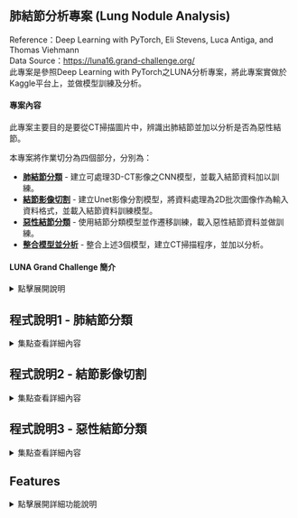 ## 肺結節分析專案 (Lung Nodule Analysis)  
Reference：Deep Learning with PyTorch, Eli Stevens, Luca Antiga, and Thomas Viehmann  
Data Source：https://luna16.grand-challenge.org/  
此專案是參照Deep Learning with PyTorch之LUNA分析專案，將此專案實做於Kaggle平台上，並做模型訓練及分析。

#### 專案內容
此專案主要目的是要從CT掃描圖片中，辨識出肺結節並加以分析是否為惡性結節。  

本專案將作業切分為四個部分，分別為：  
- **[肺結節分類](./nodule-detection-of-luna-pytorch.ipynb)**	-         建立可處理3D-CT影像之CNN模型，並載入結節資料加以訓練。  
- **[結節影像切割](./image-segmentation-of-luna-pytorch)** -  建立Unet影像分割模型，將資料處理為2D批次圖像作為輸入資料格式，並載入結節資料訓練模型。  
- **[惡性結節分類](./malignancy-predict-of-luna-pytorch.ipynb)** -       使用結節分類模型並作遷移訓練，載入惡性結節資料並做訓練。  
- **[整合模型並分析](./README.md)** -       整合上述3個模型，建立CT掃描程序，並加以分析。  

#### LUNA Grand Challenge 簡介

<details>
<summary>點擊展開說明</summary>
  
肺癌是全球癌症相關死亡的主要原因。美國的國家肺癌篩查試驗（NLST）顯示，對於高風險人群，使用年度低劑量電腦斷層掃描（CT）進行肺癌篩查比使用年度胸部X光篩查能降低20%的肺癌死亡率。2013年，美國預防服務工作組（USPSTF）對高風險人群的低劑量CT篩查給予B級推薦，2015年初，美國醫療保險和醫療補助服務中心（CMS）批准了對醫療保險受益者的CT肺癌篩查。隨著這些發展，使用低劑量CT的肺癌篩查計劃正在美國和其他國家實施。當篩查大規模實施時，計算機輔助檢測（CAD）對肺結節的檢測可能發揮重要作用。  
  
大型評估研究對不同先進CAD(Computer-aided detection)系統的性能進行調查較少。因此，我們使用大型公開的LIDC-IDRI數據集組織了一個新穎的CAD檢測挑戰。挑戰的詳細描述現在已在本文中提供。我們認為這個挑戰對於可靠地比較CAD算法以及鼓勵使用先進計算機視覺技術開發新算法具有重要意義。  

</details>

## 程式說明1 - 肺結節分類  
  
<details>
<summary>集點查看詳細內容</summary>
  
- Core: GPU T4 x2
    
程式項目內容：
<details>
<summary>程式項目內容說明</summary>

- **公用程式**
  - Install Libraries - 安裝必要套件
  - Utils - 格式轉換、Log、訓練輔助程式
  - Disk - 快取存取程式
  - Visialize - 圖片顯示程式

- **資料集**
  - Datasets - 建立資料集程式
  - Nodule Sample - 範例顯示

- **模型**
  - Model - 建立模型程式

- **訓練程式**
  - Training - 建立訓練程式
  - Prepare Catch - 資料載入快取程式

- **訓練結果**
  - Start Training - 開始訓練及訓練結果

</details>

執行步驟說明：  
- 資料來源說明
    
  此專案資料來源為斷層掃描**3D圖像檔**(.mhd)，每個檔案大小400～500MB。此專案擷取0~5subset，一共534個檔案。  
  若載入記憶體需要240GB以上之記憶體，因為Kaggle的GPU上提供15G快取記憶體，所以此專案將檔案快取存入硬碟空間以減少記憶體之消耗，
  又因平台上只提供19.5G之儲存空間，故此專案在此需減少訓練樣本數，此模型抽取之樣本總數為**30000筆**資料。
  *(這裡我們使用SimpleITK讀取.mhd檔案)
    
  資料來源提供資料訊息一共包含： 序號, 結節中心座標(xyz), 是否為結節, 直徑, 是否為惡性。
    
- 資料處理
    
  此模型為結節的判斷，所以將資料中有關結節之資訊擷取出，包含結節及非結節資料。  
  因為我們資料來源為一個3D圖檔，我們需要知道結節位置，所以須將座標(xyz)轉換為位置(IRC)(Index,Raw,Col)資訊。  
  這裡不將整個CT作為Input，而是將結節從資料來源中切下為一個切塊(chunk)，以此作為訓練之輸入。  
  處理完後的資料包含樣本**切塊、中心座標、體素大小**、方向矩陣等。  
  在此我們將每個結節資料包裝為一個**Ct**(class)  
    
- 建立Dataset
    
  建立一個Pytorch Dataset以供訓練使用，在此將資料區分為訓練及驗證資料，以**10：1**之比例做分配。  
  這裡有發現一個問題，即**非結節資料遠比是結節資料多**，以此訓練會發現模型會將結節都判定為非結節。  
  故此這裡做資料平衡處理，就是**將結節及非結節資料分開**，以**1:1交錯輸入**訓練。  
  在此又會發生結節資料重複輸入狀況，所以我們做一個將輸入資料做**隨機處理**(翻轉,縮放,隨機排列等)，避免過度適配情形發生。  
  整理後資料**輸出為結節張量、是否為結節標籤、序號、中心位置張量**

  查看結節樣本資料，顯示CT之三軸視角，及擷取結節的索引圖像：
  <img src="./imgs/1_ct_view.jpg" width="100%">  
    
    
- 建立模型
    
  此程式使用CNN模型，輸入為**3D資料**，輸出為二元標籤及機率。  
  此模型架構分為**尾部(tail)、主體(body)、頭部(head)**。  
  尾部的部分為輸入資料，做一個批次正規劃。  
  主體的部分由**4個卷積區塊**組成，每個卷積區塊由2個卷積層一個池化層組成。  
  頭部的部分，先將資料扁平化，再輸入**全連接層**，  
  **最終輸出兩個資料：二元原始資料、Softmax計算出之機率**
  此模型初始化時，使用**Kaiming 初始化**，初始化各神經網路權重
  ```
  ----------------------------------------------------------------
          Layer (type)               Output Shape         Param #
  ================================================================
         BatchNorm3d-1        [-1, 1, 32, 48, 48]               2
              Conv3d-2        [-1, 8, 32, 48, 48]             224
                ReLU-3        [-1, 8, 32, 48, 48]               0
              Conv3d-4        [-1, 8, 32, 48, 48]           1,736
                ReLU-5        [-1, 8, 32, 48, 48]               0
           MaxPool3d-6        [-1, 8, 16, 24, 24]               0
           LunaBlock-7        [-1, 8, 16, 24, 24]               0
              Conv3d-8       [-1, 16, 16, 24, 24]           3,472
                ReLU-9       [-1, 16, 16, 24, 24]               0
             Conv3d-10       [-1, 16, 16, 24, 24]           6,928
               ReLU-11       [-1, 16, 16, 24, 24]               0
          MaxPool3d-12        [-1, 16, 8, 12, 12]               0
          LunaBlock-13        [-1, 16, 8, 12, 12]               0
             Conv3d-14        [-1, 32, 8, 12, 12]          13,856
               ReLU-15        [-1, 32, 8, 12, 12]               0
             Conv3d-16        [-1, 32, 8, 12, 12]          27,680
               ReLU-17        [-1, 32, 8, 12, 12]               0
          MaxPool3d-18          [-1, 32, 4, 6, 6]               0
          LunaBlock-19          [-1, 32, 4, 6, 6]               0
             Conv3d-20          [-1, 64, 4, 6, 6]          55,360
               ReLU-21          [-1, 64, 4, 6, 6]               0
             Conv3d-22          [-1, 64, 4, 6, 6]         110,656
               ReLU-23          [-1, 64, 4, 6, 6]               0
          MaxPool3d-24          [-1, 64, 2, 3, 3]               0
          LunaBlock-25          [-1, 64, 2, 3, 3]               0
             Linear-26                    [-1, 2]           2,306
            Softmax-27                    [-1, 2]               0
  ================================================================
  Total params: 222,220
  Trainable params: 222,220
  Non-trainable params: 0
  ----------------------------------------------------------------
  Input size (MB): 0.28
  Forward/backward pass size (MB): 25.96
  Params size (MB): 0.85
  Estimated Total Size (MB): 27.09
  ----------------------------------------------------------------
  ```  
- 訓練模型  
    
  此訓練**批次大小為32**，一次訓練輸入32筆資料，並做資料平衡及強化資料多變性。  
  建立**初始化模型**(LunaModel)及**優化器(GCD)**，並將Model放置(平行)於GPU*2上。  
  建立**DataLoader**，包含訓練資料(train_dl)及驗證資料(val_dl)。  
  建立損失函數，這裡使用**交叉熵損失函數**，並使其返回每個樣本的損失值，  
  將模型輸出之logits及資料Label輸入**計算損失**，並回傳損失。  
  將損失進行**反向傳播**，再使用優化器計算梯度**更新模型參數**(weights,bias)。  
  訓練設定為每5次訓練進行一次驗證。  
  反覆迭代周期，完成模型訓練。  
    
  訓練使用**Tensorboard**來記錄訓練資訊，訓練資訊內容如下：  
  **損失**：loss/all, loss/neg, loss/pos  
  **準確率**：correct/all, correct/neg, correct/pos  
  **預測**：pr/precision(準確率), pr/recall(招回率)  
  **F1 score**: pr/f1_score, 公式為 2*(precision*recall)/(precision+recall)  
  F1分數介於0～1之間，越大表示分類模型表現越好。  
  這裡我們需要準確率及招回率皆上升才判定為良好模型。  
    
  建立一個評估函數，使其可再輸入資料中評估及紀錄執行時間(enumerateWithEstimate)。  
  在訓練之前預先將快取訓練資料存入硬碟空間中，以加速訓練速度，並減少記憶體使用率。  
    
- 訓練結果  

  此訓練使用平衡資料及資料擴增函數，並迭代10次做模型訓練。結果如下：
  ```
  E1 trn      0.2103 loss,  91.1% correct, 0.9284 precision, 0.8901 recall, 0.9089 f1 score
  E1 trn_neg  0.1939 loss,  93.1% correct (93139 of 100000)
  E1 trn_pos  0.2267 loss,  89.0% correct (89010 of 100000)
  ...
  E1 val      0.0748 loss,  97.5% correct, 0.5260 precision, 0.9643 recall, 0.6807 f1 score
  E1 val_neg  0.0744 loss,  97.5% correct (2844 of 2917)
  E1 val_pos  0.0893 loss,  96.4% correct (81 of 84)
  ...
  E10 trn      0.0467 loss,  98.5% correct, 0.9845 precision, 0.9850 recall, 0.9848 f1 score
  E10 trn_neg  0.0528 loss,  98.5% correct (98454 of 100000)
  E10 trn_pos  0.0406 loss,  98.5% correct (98502 of 100000)
  ...
  E10 val      0.0595 loss,  97.8% correct, 0.5646 precision, 0.9881 recall, 0.7186 f1 score
  E10 val_neg  0.0594 loss,  97.8% correct (2853 of 2917)
  E10 val_pos  0.0617 loss,  98.8% correct (83 of 84)
  ```
  可以看到訓練後的模型表現不錯，在陽性及陰性的正確率都有97%以上。
    
  Tensorboard訓練頻估指標：  
    
  <img src="./imgs/1_tb_corr.png" width="100%">  
    
  <img src="./imgs/1_tb_loss.png" width="100%">  
    
  <img src="./imgs/1_tb_pre.png" width="100%">  
    
  可以看出此訓練的損失有不斷下降的趨勢，但驗證的損失接近持平甚是有突然升高情形，  
  研判此模型有些許的過渡適配，若繼續訓練會有反效果。  
    
  在預測的部份我們可以看到，此模型的準確率大概6~7成左右。  
    
  若要加強模型的表現，可以做以下修正：  
  1.增加訓練樣本數，使用更多樣化的樣本作訓練減少過度適配，提高準確率。  
  2.修改模型，增加模型參數，及使用Dropout，都可以讓模型減少過度適配現象。  
  3.修改資料擴增函數，讓本為少數的陽性樣本，在重複訓練時有更多的變化。

</details>

## 程式說明2 - 結節影像切割  

<details>  
<summary>集點查看詳細內容</summary>  
  
- Core: GPU T4 x2  
  
程式項目內容：  
<details>
<summary>程式項目內容說明</summary>

- **公用程式**
  - Install Libraries - 安裝必要套件
  - Utils - 格式轉換、Log、訓練輔助程式
  - Disk - 快取存取程式
  - Visialize - 圖片顯示程式

- **資料集**
  - Datasets - 建立資料集程式

- **模型**
  - Model - 建立模型程式

- **訓練程式**
  - Training - 建立訓練程式
  - Prepare Catch - 資料載入快取程式

- **訓練結果**
  - Start Training - 開始訓練及訓練結果

</details>
  
執行步驟說明：  
- 資料來源說明  
    
  資料來源和描述與結節模型相同，需要用到**結節資料**，不同的是這次在**影像上需要做更多的處理**。  
    
- 資料處理  
    
  此模型為**分割結節影像**，所以我們需要取得所有結節資料，以此作為分割模型的訓練樣本。  
  這裡不將3D資料直接輸入模型處理，因為這方式所需的記憶體太過龐大，沒有這樣的資源，  
  故此將資料**改為2D切片**作為資料的輸入，可以大大減少記憶體消耗，此方法也有缺點，就是遺失了切片及切片空間的關係。  
  模型可以輸入任意影像大小進行分割，在此我們**不將整張CT圖輸入**做訓練，  
  只針對結節的部分，產生**96*96*結節厚度**大小的圖片集。  
  在此需要**產生結節遮罩**，這裡使用已中心座標往外尋找至低密度(-700)的位置作為結節區塊的判定。  
  處理完後的資料包含樣本**切塊圖檔、結節遮罩切塊、中心位置**, 結節的Index等。  
  在此我們將每個結節資料包裝為一個**Ct**(class)  
    
- 建立Dataset  
    
  建立兩個Dataset，一個為所有資料的資料集(包含所有資料)，一個為訓練用資料集(繼承所有資料集，但只回傳為結節的資料)。  
  將資料區分為訓練及驗證資料，以**10：1**之比例做分配。  
  切片數量的部分這裡取結節中心前後3張，共7張切片。  
  此處的訓練樣本將96*96大小的圖檔隨機取出64*64大小，作為資料擴增的方式之一。  
  整理後資料**輸出為結節張量、遮罩張量、序號、切片中心索引**  
    
- 建立模型  
    
  我們需要做**結節影像的分割**，在此使用**U-Net模型**分割影像資料，輸入資料為**批次2D圖檔**，  
  **輸出為經過標注的完整影像**，有了這些預測的結節影像，以便給後續分類模型進行處理。  
  這裡的U-Net我們做一些變化，將其包裝分為三層：  
  第一層處理輸入資料，將其**批次標準化**。  
  第二層為**U-Net主體**，將圖片做處理。  
  第三層使用Sigmoid將輸出結果數值壓縮到 0 到 1 的範圍。
    
  此模型初始化時，使用**Kaiming 初始化**，初始化各神經網路權重。  
  ```
  ----------------------------------------------------------------
          Layer (type)               Output Shape         Param #
  ================================================================
         BatchNorm2d-1            [-1, 7, 64, 64]              14
              Conv2d-2           [-1, 16, 64, 64]           1,024
                ReLU-3           [-1, 16, 64, 64]               0
         BatchNorm2d-4           [-1, 16, 64, 64]              32
              Conv2d-5           [-1, 16, 64, 64]           2,320
                ReLU-6           [-1, 16, 64, 64]               0
         BatchNorm2d-7           [-1, 16, 64, 64]              32
       UNetConvBlock-8           [-1, 16, 64, 64]               0
              Conv2d-9           [-1, 32, 32, 32]           4,640
               ReLU-10           [-1, 32, 32, 32]               0
        BatchNorm2d-11           [-1, 32, 32, 32]              64
             Conv2d-12           [-1, 32, 32, 32]           9,248
               ReLU-13           [-1, 32, 32, 32]               0
        BatchNorm2d-14           [-1, 32, 32, 32]              64
      UNetConvBlock-15           [-1, 32, 32, 32]               0
             Conv2d-16           [-1, 64, 16, 16]          18,496
               ReLU-17           [-1, 64, 16, 16]               0
        BatchNorm2d-18           [-1, 64, 16, 16]             128
             Conv2d-19           [-1, 64, 16, 16]          36,928
               ReLU-20           [-1, 64, 16, 16]               0
        BatchNorm2d-21           [-1, 64, 16, 16]             128
      UNetConvBlock-22           [-1, 64, 16, 16]               0
    ConvTranspose2d-23           [-1, 32, 32, 32]           8,224
             Conv2d-24           [-1, 32, 32, 32]          18,464
               ReLU-25           [-1, 32, 32, 32]               0
        BatchNorm2d-26           [-1, 32, 32, 32]              64
             Conv2d-27           [-1, 32, 32, 32]           9,248
               ReLU-28           [-1, 32, 32, 32]               0
        BatchNorm2d-29           [-1, 32, 32, 32]              64
      UNetConvBlock-30           [-1, 32, 32, 32]               0
        UNetUpBlock-31           [-1, 32, 32, 32]               0
    ConvTranspose2d-32           [-1, 16, 64, 64]           2,064
             Conv2d-33           [-1, 16, 64, 64]           4,624
               ReLU-34           [-1, 16, 64, 64]               0
        BatchNorm2d-35           [-1, 16, 64, 64]              32
             Conv2d-36           [-1, 16, 64, 64]           2,320
               ReLU-37           [-1, 16, 64, 64]               0
        BatchNorm2d-38           [-1, 16, 64, 64]              32
      UNetConvBlock-39           [-1, 16, 64, 64]               0
        UNetUpBlock-40           [-1, 16, 64, 64]               0
             Conv2d-41            [-1, 1, 64, 64]              17
               UNet-42            [-1, 1, 64, 64]               0
            Sigmoid-43            [-1, 1, 64, 64]               0
  ================================================================
  Total params: 118,271
  Trainable params: 118,271
  Non-trainable params: 0
  ----------------------------------------------------------------
  Input size (MB): 0.11
  Forward/backward pass size (MB): 13.19
  Params size (MB): 0.45
  Estimated Total Size (MB): 13.75
  ----------------------------------------------------------------
  ```
- 訓練模型  
    
  訓練批次為一次16個樣本，並進行資料擴增。  
  建立**初始化模型**(UNetWrapper, SegmentationAugmentation)及**優化器(Adam)**，此處包含兩個模型，  
  另一個資料擴增模型是為了利用GPU，將資料放入GPU中做處理。  
  **模型參數**的部分，Unet輸入通道為7個，輸出為二分類，Unet深度為3層，寬度係數為4，  
  輸出特徵圖的大小與輸入相同，解碼器部分上採樣的方法為上採樣卷積，使用批次標準化。  
  建立**DataLoader**，包含訓練資料(train_dl)及驗證資料(val_dl)，訓練資料是取用全結節資料做訓練。  
  將模型及資料放置(平行)於GPU*2上。  
  建立**損失函數**，這裡使用**Dice Loss**，其算法相似於F1，是計算輸出結果及遮罩之重疊率，  
  一般Dice越大越好，為符合損失特性所以更改為1-Dice。  
  這裡損失的計算有兩個部分，找出所有陽性陰性像素+(找出陽性像素*8)，其意思在於找出陽性像素的重要性為8倍。  
  將損失進行**反向傳播**，再使用優化器計算梯度**更新模型參數**(weights,bias)。  
  訓練設定為每5次訓練進行一次驗證。  
  反覆迭代周期，完成模型訓練。  
    
  訓練使用**Tensorboard**來記錄訓練資訊，訓練資訊內容如下：  
  **損失**：loss/all  
  **比率**：percent_all/tp(真陽率), percent_all/fn(假陰率), percent_all/fp(假陽率)  
  **預測**：pr/precision(準確率), pr/recall(招回率)  
  **F1 score**：pr/f1_score  
  F1分數介於0～1之間，越大表示分類模型表現越好。  
  這裡我們需要準確率及招回率皆上升才判定為良好模型。  
  **輸出遮罩圖**：記錄訓練之輸出分割遮罩  
    
  建立一個評估函數，使其可再輸入資料中評估及紀錄執行時間(enumerateWithEstimate)。  
  在訓練之前預先將快取訓練資料存入硬碟空間中，以加速訓練速度，並減少記憶體使用率。  
    
- 訓練結果  
    
  此訓練使用資料擴增，並迭代30次做訓練。訓練結果如下：  
  ```
  E1 trn      0.8258 loss, 0.0996 precision, 0.9863 recall, 0.1809 f1 score
  E1 trn_all  0.8258 loss,  98.6% tp,   1.4% fn,     892.1% fp
  E1 val      0.9970 loss, 0.0015 precision, 0.9899 recall, 0.0030 f1 score
  E1 val_all  0.9970 loss,  99.0% tp,   1.0% fn,   66551.1% fp
  ...
  E5 trn      0.6307 loss, 0.2218 precision, 0.9429 recall, 0.3591 f1 score
  E5 trn_all  0.6307 loss,  94.3% tp,   5.7% fn,     330.8% fp
  E5 val      0.9790 loss, 0.0083 precision, 0.8194 recall, 0.0164 f1 score
  E5 val_all  0.9790 loss,  81.9% tp,  18.1% fn,    9837.2% fp
  ...
  E10 trn      0.4324 loss, 0.3507 precision, 0.9321 recall, 0.5097 f1 score
  E10 trn_all  0.4324 loss,  93.2% tp,   6.8% fn,     172.5% fp
  E10 val      0.9396 loss, 0.0190 precision, 0.7360 recall, 0.0371 f1 score
  E10 val_all  0.9396 loss,  73.6% tp,  26.4% fn,    3793.6% fp
  ...
  E15 trn      0.3674 loss, 0.3974 precision, 0.9348 recall, 0.5577 f1 score
  E15 trn_all  0.3674 loss,  93.5% tp,   6.5% fn,     141.7% fp
  E15 val      0.9524 loss, 0.0168 precision, 0.8513 recall, 0.0329 f1 score
  E15 val_all  0.9524 loss,  85.1% tp,  14.9% fn,    4987.7% fp
  ...
  E20 trn      0.3377 loss, 0.4259 precision, 0.9358 recall, 0.5854 f1 score
  E20 trn_all  0.3377 loss,  93.6% tp,   6.4% fn,     126.1% fp
  E20 val      0.9607 loss, 0.0131 precision, 0.8413 recall, 0.0257 f1 score
  E20 val_all  0.9607 loss,  84.1% tp,  15.9% fn,    6351.3% fp
  ...
  E25 trn      0.3167 loss, 0.4515 precision, 0.9413 recall, 0.6103 f1 score
  E25 trn_all  0.3167 loss,  94.1% tp,   5.9% fn,     114.3% fp
  E25 val      0.9388 loss, 0.0163 precision, 0.7533 recall, 0.0319 f1 score
  E25 val_all  0.9388 loss,  75.3% tp,  24.7% fn,    4548.2% fp
  ...
  E30 trn      0.3167 loss, 0.4676 precision, 0.9407 recall, 0.6247 f1 score
  E30 trn_all  0.3167 loss,  94.1% tp,   5.9% fn,     107.1% fp
  E30 val      0.9471 loss, 0.0188 precision, 0.8474 recall, 0.0368 f1 score
  E30 val_all  0.9471 loss,  84.7% tp,  15.3% fn,    4425.2% fp
  ```  
  我們可以看到第一次訓練招回率最好，是因為預測幾乎覆蓋整個像素，假陽率高達6萬多，所以不是真的好。  
  以平均來說，第10次及30次有較好的數值，參考loss, tp, fp, recall, precision, f1 score...  
  此訓練並不理想，真陽的預測最高為84%，假陽率高達4425%，表示輸出充滿預測錯誤的區塊。  
  若要改進訓練結果必須要增加樣本數，或是加大模型深度，但是侷限於平台能力，無法再擴充訓練樣本(空間不足)，  
  所以就以此作為結節影像分割之模型。
    
  模型訓**練時預測**之結節**分割圖**，分別為第1、15、30，可以看出第一次預測幾乎為整個範圍：  
    
  <img src="./imgs/2_tb_img1.png" width="30%"><img src="./imgs/2_tb_img15.png" width="30%"><img src="./imgs/2_tb_img30.png" width="30%">  
    
  **趨勢分析圖**：
    
  <img src="./imgs/2_tb_loss.png" width="35%">  
    
  可以看出訓練損失下降，但驗證損失卻只有緩慢下降。  
    
  <img src="./imgs/2_tb_per.png" width="100%">  
    
  <img src="./imgs/2_tb_pr.png" width="100%">  
    
  可以看出訓練及預測的數值差距甚大，有可能是模型無法有效學習或是樣本數太少導致學習成效不佳。  
  但是並非無法使用，其準確率也有84%，表示在分割圖像中有涵蓋到84%的真結節，  
  我們希望能覆蓋越多越好，但fp高也會發生較多判斷上的混淆。  
  以此結果可以交給分類模型做判斷。
  
</details>
  
## 程式說明3 - 惡性結節分類  
  
<details>  
<summary>集點查看詳細內容</summary>  
  
- Core: GPU T4 x2  

程式項目內容：  
<details>
<summary>程式項目內容說明</summary>

- **公用程式**
  - Install Libraries - 安裝必要套件
  - Utils - 格式轉換、Log、訓練輔助程式
  - Disk - 快取存取程式
  - Visialize - 圖片顯示程式

- **資料集**
  - Datasets - 建立資料集程式

- **模型**
  - Model - 建立模型程式

- **訓練程式**
  - Training - 建立訓練程式
  - Prepare Catch - 資料載入快取程式

- **訓練結果**
  - Start Training - 開始訓練及訓練結果

</details>

執行步驟說明：  
  
- 資料來源說明  
    
  **資料來源與結節分類程式相同**，此抽取之樣本總數為**300000筆**資料。  
  資料來源提供資料訊息一共包含： **是否為結節, 是否標注, 是否為惡性, 直徑, 序號, 結節中心座標(xyz)**。  
    
- 資料處理  
    
  此模型為**惡性結節的判斷**，所以訓練資料中需要標註惡性結節與良性結節資料，並比對結節資料是否一致。  
  資料處理與結節分類程式相同，只是把是否為結節標籤**換成是否為惡性結節標籤**。  
  處理完後的資料包含樣本**切塊、中心座標**、方向矩陣等資訊。  
  在此我們將每個結節資料包裝為一個**Ct**(class)   
    
- 建立Dataset  
    
  與結節分類資料及大致相同，加入惡性結節分類處理。  
  繼承結節分類的Dataset，此資料集將資料分為**惡性結節、良性結節、非結節**。  
  做**資料平衡及亂數分配**，按順序以**4：2：2**之比例做分配。  
  此處也**有做資料擴增**功能，以亂數隨機處理資料翻轉縮放等，避免重複訓練同樣資料。  
  整理後資料**輸出為結節張量、是否為結節標籤、惡性結節標籤、序號、中心位置張量**  
    
- 訓練前分析  
    
  在訓練模型之前，我們先提取**驗證用資料**做資料分析。  
  使用**ROC曲線(Receiver Operating Characteristic)及AUC(Area Under the Curve)**，  
  來分辨**結節大小與真陽率及假陽率之間的關係**。  
  我們計算出真陽率及假陽率，並將結節最大最小直徑列舉為100等分與結節及惡性資料做計算，  
  得出**AUC值為0.89**，如下圖：
    
  <img src="./imgs/3_roc1.png" width="50%">  
    
  此分析結果得出，**結節大小與惡性結節的關係高度相關**，光是已節節大小做判斷就有89%的機率正確，結果還不錯。  
  若使用模型判斷是否可以比大小判斷有更高的準確率？  
    
- 建立模型  
    
  此處使用之模型**與結節分類模型相同**，我們將其訓練好之權重複製於此模型。  
  因為結節分類功能已經訓練完成，模型已有能力辨識結節，  
  此處要做的是使用**遷移訓練**，將原先判斷結節訓練成判斷惡性結節。  
  模型結構與結節分類模型相同：  
  ```
  ----------------------------------------------------------------
          Layer (type)               Output Shape         Param #
  ================================================================
         BatchNorm3d-1        [-1, 1, 32, 48, 48]               2
              Conv3d-2        [-1, 8, 32, 48, 48]             224
                ReLU-3        [-1, 8, 32, 48, 48]               0
              Conv3d-4        [-1, 8, 32, 48, 48]           1,736
                ReLU-5        [-1, 8, 32, 48, 48]               0
           MaxPool3d-6        [-1, 8, 16, 24, 24]               0
           LunaBlock-7        [-1, 8, 16, 24, 24]               0
              Conv3d-8       [-1, 16, 16, 24, 24]           3,472
                ReLU-9       [-1, 16, 16, 24, 24]               0
             Conv3d-10       [-1, 16, 16, 24, 24]           6,928
               ReLU-11       [-1, 16, 16, 24, 24]               0
          MaxPool3d-12        [-1, 16, 8, 12, 12]               0
          LunaBlock-13        [-1, 16, 8, 12, 12]               0
             Conv3d-14        [-1, 32, 8, 12, 12]          13,856
               ReLU-15        [-1, 32, 8, 12, 12]               0
             Conv3d-16        [-1, 32, 8, 12, 12]          27,680
               ReLU-17        [-1, 32, 8, 12, 12]               0
          MaxPool3d-18          [-1, 32, 4, 6, 6]               0
          LunaBlock-19          [-1, 32, 4, 6, 6]               0
             Conv3d-20          [-1, 64, 4, 6, 6]          55,360
               ReLU-21          [-1, 64, 4, 6, 6]               0
             Conv3d-22          [-1, 64, 4, 6, 6]         110,656
               ReLU-23          [-1, 64, 4, 6, 6]               0
          MaxPool3d-24          [-1, 64, 2, 3, 3]               0
          LunaBlock-25          [-1, 64, 2, 3, 3]               0
             Linear-26                    [-1, 2]           2,306
            Softmax-27                    [-1, 2]               0
  ================================================================
  Total params: 222,220
  Trainable params: 222,220
  Non-trainable params: 0
  ----------------------------------------------------------------
  Input size (MB): 0.28
  Forward/backward pass size (MB): 25.96
  Params size (MB): 0.85
  Estimated Total Size (MB): 27.09
  ----------------------------------------------------------------
  ```  
- 訓練模型  
    
  此訓練將批次大小設定為32，並加上資料擴增功能。  
  因為為**遷移訓練**，我們**不將模型重新訓練**，故此我們載入之前訓練好的模型權重，  
  此處加上要重新訓練的層數變數，可以決定從最後數**要將幾層重新訓練**，  
  其餘訓練設定皆與結節模型訓練相同。  
    
  訓練使用**Tensorboard**來記錄訓練資訊，訓練資訊內容如下：  
  **損失**：loss/all, loss/neg, loss/pos  
  **準確率**：correct/all, correct/neg, correct/pos  
  **預測**：pr/precision(準確率), pr/recall(招回率)  
  **F1 score**: pr/f1_score, 公式為 2*(precision*recall)/(precision+recall)  
  **AUC**: auc, 計算準確率  
  
  建立一個評估函數，使其可再輸入資料中評估及紀錄執行時間(enumerateWithEstimate)。  
  在訓練之前預先將快取訓練資料存入硬碟空間中，以加速訓練速度，並減少記憶體使用率。  
    
- 訓練結果  
  此訓練**進行兩次訓練**，並比較二者差異：  
  **第一次訓練，深度為1，進行10次迭代**，運行結果：  
  ```
  ...
  E1 trn      0.9152 loss,  65.8% correct, 0.6590 precision, 0.6535 recall, 0.6562 f1 score, 0.7059 auc
  E1 trn_ben  0.9288 loss,  66.2% correct (33091 of 50000)
  E1 trn_mal  0.9017 loss,  65.3% correct (32674 of 50000)
  ...
  E1 val      0.8192 loss,  69.7% correct, 0.5333 precision, 0.6400 recall, 0.5818 f1 score, 0.7863 auc
  E1 val_ben  0.7210 loss,  72.5% correct (37 of 51)
  E1 val_mal  1.0195 loss,  64.0% correct (16 of 25)
  ...
  E5 trn      0.5714 loss,  79.7% correct, 0.8173 precision, 0.7662 recall, 0.7909 f1 score, 0.8665 auc
  E5 trn_ben  0.6215 loss,  82.9% correct (41436 of 50000)
  E5 trn_mal  0.5212 loss,  76.6% correct (38311 of 50000)
  ...
  E5 val      0.5783 loss,  73.7% correct, 0.5714 precision, 0.8000 recall, 0.6667 f1 score, 0.8475 auc
  E5 val_ben  0.6140 loss,  70.6% correct (36 of 51)
  E5 val_mal  0.5054 loss,  80.0% correct (20 of 25)
  ...
  E10 trn      0.4873 loss,  81.0% correct, 0.8242 precision, 0.7882 recall, 0.8058 f1 score, 0.8916 auc
  E10 trn_ben  0.5309 loss,  83.2% correct (41594 of 50000)
  E10 trn_mal  0.4436 loss,  78.8% correct (39408 of 50000)
  ...
  E10 val      0.4892 loss,  77.6% correct, 0.6250 precision, 0.8000 recall, 0.7018 f1 score, 0.8824 auc
  E10 val_ben  0.5470 loss,  76.5% correct (39 of 51)
  E10 val_mal  0.3712 loss,  80.0% correct (20 of 25)
  ```
  **良性正確率為76.5%，惡性正確率為80%，AUC為0.88**  
  比直接使用直徑大小判斷稍微差。  
    
  **第二次訓練，深度為2，進行10次迭代**，運行結果：  
  ```
  E1 trn      0.3278 loss,  86.0% correct, 0.8692 precision, 0.8476 recall, 0.8583 f1 score, 0.9384 auc
  E1 trn_ben  0.3342 loss,  87.2% correct (43624 of 50000)
  E1 trn_mal  0.3215 loss,  84.8% correct (42380 of 50000)
  ...
  E1 val      0.4296 loss,  89.5% correct, 0.7742 precision, 0.9600 recall, 0.8571 f1 score, 0.9400 auc
  E1 val_ben  0.5777 loss,  86.3% correct (44 of 51)
  E1 val_mal  0.1275 loss,  96.0% correct (24 of 25)
  ...
  E5 trn      0.2077 loss,  91.1% correct, 0.9090 precision, 0.9139 recall, 0.9115 f1 score, 0.9735 auc
  E5 trn_ben  0.2174 loss,  90.8% correct (45425 of 50000)
  E5 trn_mal  0.1980 loss,  91.4% correct (45697 of 50000)
  ...
  E5 val      0.4635 loss,  86.8% correct, 0.7273 precision, 0.9600 recall, 0.8276 f1 score, 0.9361 auc
  E5 val_ben  0.6165 loss,  82.4% correct (42 of 51)
  E5 val_mal  0.1513 loss,  96.0% correct (24 of 25)
  ...
  E10 trn      0.1637 loss,  93.2% correct, 0.9278 precision, 0.9378 recall, 0.9328 f1 score, 0.9837 auc
  E10 trn_ben  0.1735 loss,  92.7% correct (46351 of 50000)
  E10 trn_mal  0.1539 loss,  93.8% correct (46888 of 50000)
  ...
  E10 val      0.5272 loss,  84.2% correct, 0.6970 precision, 0.9200 recall, 0.7931 f1 score, 0.9208 auc
  E10 val_ben  0.6930 loss,  80.4% correct (41 of 51)
  E10 val_mal  0.1889 loss,  92.0% correct (23 of 25)
  ```  
  **良性正確率為80.4%，惡性正確率為92%，AUC為0.92**  
  **比之前的訓練表現更好**！  
    
- 訓練結果分析：
  **ROC曲線**  
  載入兩次的訓練參數，並輸入驗證資料進行預測，使用預測結果繪製ROC曲線及AUC，結果如下：  
  直徑分類與第一次訓練相比，可以看出模型**AUC只有0.82**，比未訓練0.88還低  
  <img src="./imgs/3_roc2.png" width="50%">  
  加入第二次訓練，三次結果相比，可以看出訓練兩層的結果**ACU 0.94，優於前兩次預測結果**!  
  <img src="./imgs/3_roc3.png" width="50%">  
    
  使用第二次訓練結果，作為惡性結節分類模型。  
    
  **訓練結果趨勢線**  
      
  <img src="./imgs/3_tb_auc.png" width="35%">  
      
  <img src="./imgs/3_tb_corr.png" width="100%">  
      
  <img src="./imgs/3_tb_loss.png" width="100%">  
      
  <img src="./imgs/3_tb_pre.png" width="100%">  
    
  可以看出趨勢線都有收斂的趨勢，雖然有一些小問題但不影響結果。

</details>
  

<!--
隱藏的文字：以下是各個功能模塊的詳細信息。
-->

## Features

<details>
  <summary>點擊展開詳細功能說明</summary>


| 公用程式 | 資料集 | 模型 | 訓練程式 | 訓練結果 |
|----------|--------|------|----------|----------|
| Install Libraries | Datasets | Model | Training | Start Training |
| Utils | Nodule Sample | | Prepare Catch | |
| Disk | | | | |
| Visualize | | | | |


